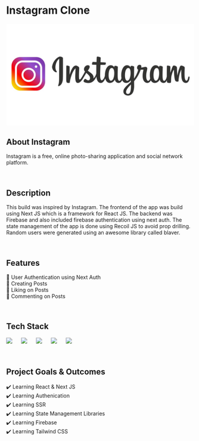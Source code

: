 # Instagram Clone
![Readme_Image](https://github.com/emiz98/next-instagram/blob/main/readme.jpg?raw=true)
<br/>

## About Instagram
Instagram is a free, online photo-sharing application and social network platform.

<br/>

## Description
This build was inspired by Instagram. The frontend of the app was build using Next JS which is a framework for React JS. The backend was Firebase and also included firebase authentication using next auth. The state management of the app is done using Recoil JS to avoid prop drilling. Random users were generated using an awesome library called blaver.

<br/>

## Features
🚀 User Authentication using Next Auth <br/>
🚀 Creating Posts <br/>
🚀 Liking on Posts <br/>
🚀 Commenting on Posts <br/>

<br/>

## Tech Stack
<p float="left">
  <img src="https://cdn.sanity.io/images/1z5g6za5/production/ea0d729f383fe9f113c7d2da95af5a39eecfa226-64x64.png?w=2000&fit=max&auto=format" width="60"  style="padding-right:20px"/>
  <img src="https://cdn.sanity.io/images/1z5g6za5/production/469ae564e81667f04a3b2ce4ae61d1de7788064d-300x300.png?w=2000&fit=max&auto=format" width="60"  style="padding-right:20px"/> 
  <img src="https://cdn.sanity.io/images/1z5g6za5/production/f96e4033244fcfe56d182f8f4ddf36981cca7de1-143x134.png?w=2000&fit=max&auto=format" width="60"  style="padding-right:20px"/> 
  <img src="https://cdn.sanity.io/images/1z5g6za5/production/26c8efbd48f59648e141e23706ea65bb5ef9a163-24x24.svg?w=2000&fit=max&auto=format" width="60"  style="padding-right:20px"/>
  <img src="https://cdn.sanity.io/images/1z5g6za5/production/97986d3dd7e897b83e06a41aaf9ee7a8de146685-768x768.png?w=2000&fit=max&auto=format" width="60"  style="padding-right:20px"/>
</p>

<br/>

## Project Goals & Outcomes
✔️ Learning React & Next JS <br/>
✔️ Learning Authenication <br/>
✔️ Learning SSR <br/>
✔️ Learning State Management Libraries <br/>
✔️ Learning Firebase <br/>
✔️ Learning Tailwind CSS
